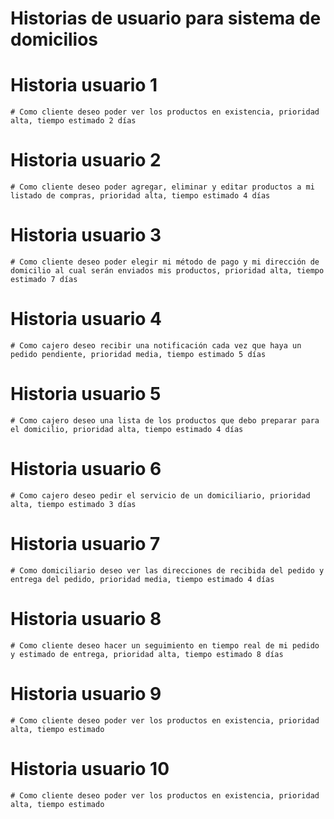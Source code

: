 # Historias de usuario para sistema de domicilios
  # Historia usuario 1
    # Como cliente deseo poder ver los productos en existencia, prioridad alta, tiempo estimado 2 días
  # Historia usuario 2
    # Como cliente deseo poder agregar, eliminar y editar productos a mi listado de compras, prioridad alta, tiempo estimado 4 días
  # Historia usuario 3
    # Como cliente deseo poder elegir mi método de pago y mi dirección de domicilio al cual serán enviados mis productos, prioridad alta, tiempo estimado 7 días
  # Historia usuario 4
    # Como cajero deseo recibir una notificación cada vez que haya un pedido pendiente, prioridad media, tiempo estimado 5 días
  # Historia usuario 5
    # Como cajero deseo una lista de los productos que debo preparar para el domicilio, prioridad alta, tiempo estimado 4 días
  # Historia usuario 6
    # Como cajero deseo pedir el servicio de un domiciliario, prioridad alta, tiempo estimado 3 días
  # Historia usuario 7
    # Como domiciliario deseo ver las direcciones de recibida del pedido y entrega del pedido, prioridad media, tiempo estimado 4 días
  # Historia usuario 8
    # Como cliente deseo hacer un seguimiento en tiempo real de mi pedido y estimado de entrega, prioridad alta, tiempo estimado 8 días
  # Historia usuario 9
    # Como cliente deseo poder ver los productos en existencia, prioridad alta, tiempo estimado 
  # Historia usuario 10
    # Como cliente deseo poder ver los productos en existencia, prioridad alta, tiempo estimado 
